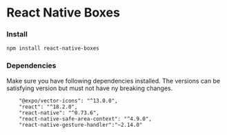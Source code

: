 # React Native Boxes

### Install

```
npm install react-native-boxes
```

### Dependencies

Make sure you have following dependencies installed. The versions can be satisfying version but must not have ny breaking changes.

```
    "@expo/vector-icons": "^13.0.0",
    "react": "^18.2.0",
    "react-native": "^0.73.6",
    "react-native-safe-area-context": "^4.9.0",
    "react-native-gesture-handler":"~2.14.0"
```
